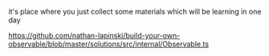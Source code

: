 it's place where you just collect some materials which will be learning in one day


https://github.com/nathan-lapinski/build-your-own-observable/blob/master/solutions/src/internal/Observable.ts
